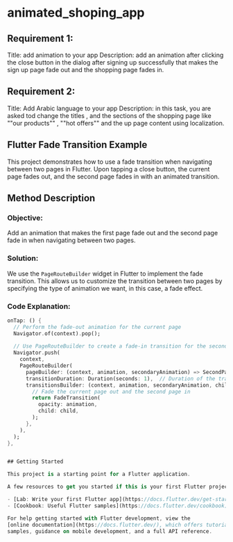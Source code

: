 # animated_shoping_app 
## Requirement 1:

Title: add animation to your app
Description: add an animation after clicking the close button in the dialog after signing up successfully that makes the sign up page fade out 
and the shopping page fades in.

## Requirement 2:

Title: Add Arabic language to your app
Description: in this task, you are asked tod change the titles , and the sections of the shopping page like ""our products"" , ""hot offers"" and the up page 
content using localization.
## Flutter Fade Transition Example

This project demonstrates how to use a fade transition when navigating between two pages in Flutter. Upon tapping a close button, the current page fades out, and the second page fades in with an animated transition.

## Method Description

### Objective:
Add an animation that makes the first page fade out and the second page fade in when navigating between two pages.

### Solution:
We use the `PageRouteBuilder` widget in Flutter to implement the fade transition. This allows us to customize the transition between two pages by specifying the type of animation we want, in this case, a fade effect.

### Code Explanation:

```dart
onTap: () {
  // Perform the fade-out animation for the current page
  Navigator.of(context).pop();
  
  // Use PageRouteBuilder to create a fade-in transition for the second page
  Navigator.push(
    context,
    PageRouteBuilder(
      pageBuilder: (context, animation, secondaryAnimation) => SecondPage(),
      transitionDuration: Duration(seconds: 1),  // Duration of the transition
      transitionsBuilder: (context, animation, secondaryAnimation, child) {
        // Fade the current page out and the second page in
        return FadeTransition(
          opacity: animation,
          child: child,
        );
      },
    ),
  );
},


## Getting Started

This project is a starting point for a Flutter application.

A few resources to get you started if this is your first Flutter project:

- [Lab: Write your first Flutter app](https://docs.flutter.dev/get-started/codelab)
- [Cookbook: Useful Flutter samples](https://docs.flutter.dev/cookbook)

For help getting started with Flutter development, view the
[online documentation](https://docs.flutter.dev/), which offers tutorials,
samples, guidance on mobile development, and a full API reference.
